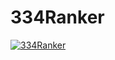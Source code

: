 # 334Ranker
[![334Ranker](https://github.com/nao-riku/334Ranker/actions/workflows/main.yml/badge.svg)](https://github.com/nao-riku/334Ranker/actions/workflows/main.yml)
